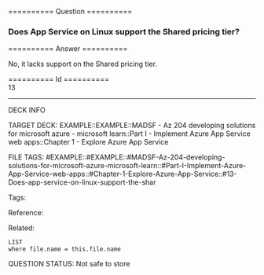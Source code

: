 ========== Question ==========  

### Does App Service on Linux support the Shared pricing tier?  

========== Answer ==========  

No, it lacks support on the Shared pricing tier.

========== Id ==========  
13

---

DECK INFO

TARGET DECK: EXAMPLE::EXAMPLE::MADSF - Az 204 developing solutions for microsoft azure - microsoft learn::Part I - Implement Azure App Service web apps::Chapter 1 - Explore Azure App Service

FILE TAGS: #EXAMPLE::#EXAMPLE::#MADSF-Az-204-developing-solutions-for-microsoft-azure-microsoft-learn::#Part-I-Implement-Azure-App-Service-web-apps::#Chapter-1-Explore-Azure-App-Service::#13-Does-app-service-on-linux-support-the-shar

Tags:

Reference:

Related:

```dataview
LIST
where file.name = this.file.name
```

QUESTION STATUS: Not safe to store
